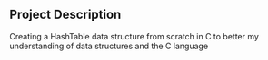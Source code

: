 ## Project Description 

Creating a HashTable data structure from scratch in C to better my understanding of data structures and the C language
